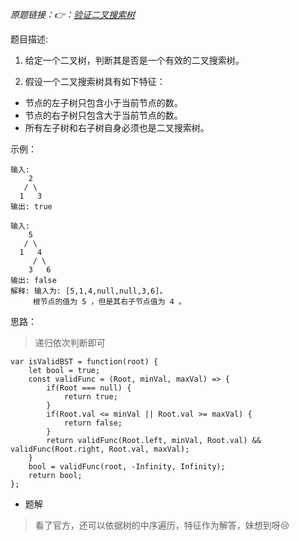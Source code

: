 *原题链接：👉：[验证二叉搜索树](https://leetcode-cn.com/problems/validate-binary-search-tree/description/)*

题目描述:

1. 给定一个二叉树，判断其是否是一个有效的二叉搜索树。

2. 假设一个二叉搜索树具有如下特征：
- 节点的左子树只包含小于当前节点的数。
- 节点的右子树只包含大于当前节点的数。
- 所有左子树和右子树自身必须也是二叉搜索树。


示例：
```
输入:
    2
   / \
  1   3
输出: true
```
```
输入:
    5
   / \
  1   4
     / \
    3   6
输出: false
解释: 输入为: [5,1,4,null,null,3,6]。
     根节点的值为 5 ，但是其右子节点值为 4 。
```

思路：
> 递归依次判断即可

```
var isValidBST = function(root) {
    let bool = true;
    const validFunc = (Root, minVal, maxVal) => {
        if(Root === null) {
            return true;
        }
        if(Root.val <= minVal || Root.val >= maxVal) {
            return false;
        }
        return validFunc(Root.left, minVal, Root.val) && validFunc(Root.right, Root.val, maxVal);
    }
    bool = validFunc(root, -Infinity, Infinity);
    return bool;
};
```

- 题解

> 看了官方，还可以依据树的中序遍历，特征作为解答，妹想到呀😢

